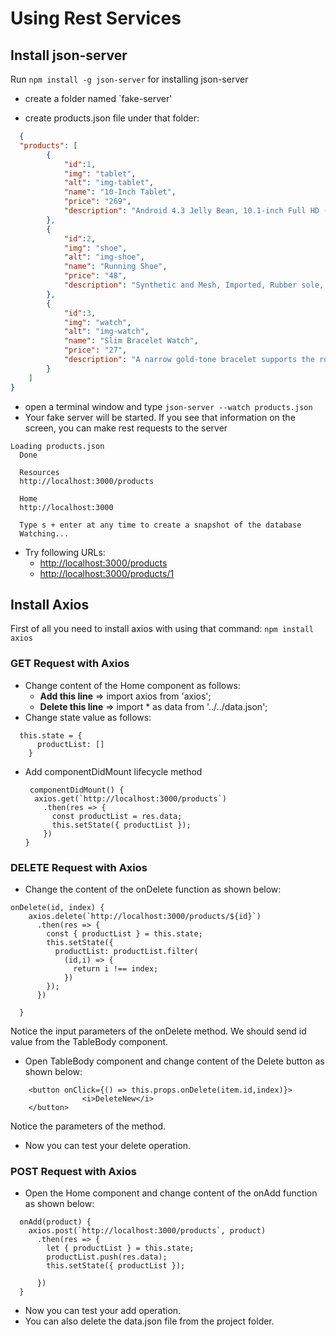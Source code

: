 # Using Rest Services


## Install json-server 

Run `npm install -g json-server` for installing json-server


- create a folder named `fake-server'

- create products.json file under that folder:
```json
  {
  "products": [ 
        {
            "id":1,
            "img": "tablet",
            "alt": "img-tablet",
            "name": "10-Inch Tablet",
            "price": "269",
            "description": "Android 4.3 Jelly Bean, 10.1-inch Full HD (1920 x 1200) Display"
        },
        {
            "id":2,
            "img": "shoe",
            "alt": "img-shoe",
            "name": "Running Shoe",
            "price": "48",
            "description": "Synthetic and Mesh, Imported, Rubber sole, Flex Film welded upper, HydraMAX moisture-wicking collar lining"
        },
        {
            "id":3,
            "img": "watch",
            "alt": "img-watch",
            "name": "Slim Bracelet Watch",
            "price": "27",
            "description": "A narrow gold-tone bracelet supports the round case of this  watch, which features three rhinestones marking each hour and a sparkling halo on the bezel"
        }
	]
}
```

- open a terminal window and type `json-server --watch products.json`
- Your fake  server will be started. If you see that information on the screen, you can make rest requests to the server
  
```
Loading products.json
  Done

  Resources
  http://localhost:3000/products

  Home
  http://localhost:3000

  Type s + enter at any time to create a snapshot of the database
  Watching...
```

- Try following URLs:
  - [http://localhost:3000/products](http://localhost:3000/products)
  - [http://localhost:3000/products/1](http://localhost:3000/products/1)
  
## Install Axios 

First of all you need to install axios with using that command: `npm install axios`

### GET Request with Axios
- Change content of the Home component as follows:
  - **Add this line** => import axios from 'axios';
  - **Delete this line** => import * as data from '../../data.json';
- Change state value as follows:
```
  this.state = {
      productList: []
    }
```
- Add componentDidMount lifecycle method 
  ```
   componentDidMount() {
    axios.get(`http://localhost:3000/products`)
      .then(res => {
        const productList = res.data;
        this.setState({ productList });
      })
  }
  ```

### DELETE Request with Axios
  - Change the content of the onDelete function as shown below:

```
onDelete(id, index) {
    axios.delete(`http://localhost:3000/products/${id}`)
      .then(res => {
        const { productList } = this.state;
        this.setState({
          productList: productList.filter(
            (id,i) => {
              return i !== index;
            })
        });
      })

  }
```
Notice the input parameters of the onDelete method. We should send id value from the TableBody component.

- Open TableBody component and change content of the Delete button as shown below:

```
    <button onClick={() => this.props.onDelete(item.id,index)}>
                <i>DeleteNew</i>
    </button>
```

Notice the parameters of the method.

- Now you can test your delete operation.

### POST Request with Axios

- Open the Home component and change content of the onAdd function as shown below:

```
  onAdd(product) {
    axios.post(`http://localhost:3000/products`, product)
      .then(res => {
        let { productList } = this.state;
        productList.push(res.data);
        this.setState({ productList });

      })
  }
```
- Now you can test your add operation.
- You can also delete the data.json file from the project folder.